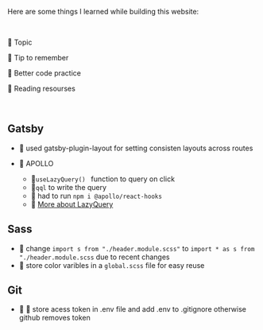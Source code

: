 <!-- @format -->

Here are some things I learned while building this website:

<br>

🌴 Topic

🥥 Tip to remember

🌿 Better code practice

📖 Reading resourses

<br>

## Gatsby

- 🥥 used gatsby-plugin-layout for setting consisten layouts across routes

- 🌴 APOLLO
  - 🥥`useLazyQuery() ` function to query on click
  - 🥥`qql` to write the query
  - 🥥 had to run `npm i @apollo/react-hooks`
  - 📖 [More about LazyQuery](https://www.apollographql.com/docs/react/api/react/hooks/#uselazyquery)

## Sass

- 🥥 change `import s from "./header.module.scss"` to `import * as s from "./header.module.scss` due to recent changes
- 🥥 store color varibles in a `global.scss` file for easy reuse

## Git

- 🥥 🌿 store acess token in .env file and add .env to .gitignore otherwise github removes token
